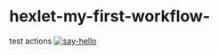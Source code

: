 # hexlet-my-first-workflow-
test actions
[![say-hello](https://github.com/danikirillov/hexlet-my-first-workflow-/actions/workflows/say-hello.yml/badge.svg)](https://github.com/danikirillov/hexlet-my-first-workflow-/actions/workflows/say-hello.yml)
